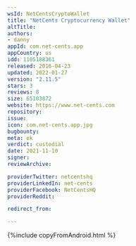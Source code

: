 ```yaml
---
wsId: NetCentsCryptoWallet
title: "NetCents Cryptocurrency Wallet"
altTitle: 
authors:
- danny
appId: com.net-cents.app
appCountry: us
idd: 1105188361
released: 2016-04-23
updated: 2022-01-27
version: "2.11.5"
stars: 3
reviews: 8
size: 65103872
website: https://www.net-cents.com
repository: 
issue: 
icon: com.net-cents.app.jpg
bugbounty: 
meta: ok
verdict: custodial
date: 2021-11-10
signer: 
reviewArchive:

providerTwitter: netcentshq
providerLinkedIn: net-cents
providerFacebook: NetCentsHQ
providerReddit: 

redirect_from:

---
```


{%include copyFromAndroid.html %}
